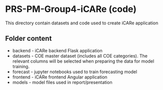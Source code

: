 # PRS-PM-Group4-iCARe (code)
This directory contain datasets and code used to create iCARe application 

## Folder content
* backend - iCARe backend Flask application
* datasets - COE master dataset (includes all COE categories). The relevant columns will be selected when preparing the data for model training. 
* forecast - jupyter notebooks used to train forecasting model
* frontend - iCARe frontend Angular application
* models - model files used in report/presentation